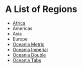 # A List of Regions

* [Africa](africa.md)
* Americas
* Asia
* Europe
* [Oceania Metric](oceania.md)
* [Oceania Imperial](oceania_imperial.md)
* [Oceania Double](oceania_double.md)
* [Oceania Tabs](oceania_tabs.md)
